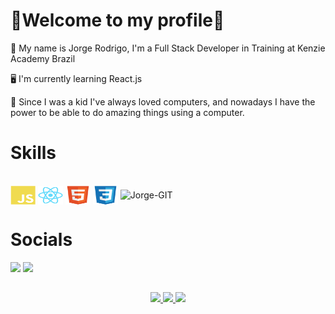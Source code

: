 # 🚀Welcome to my profile🚀
  
   💙 My name is Jorge Rodrigo, I'm a Full Stack Developer in Training at Kenzie Academy Brazil 
   
   🖥️ I'm currently learning React.js
   
   📖 Since I was a kid I've always loved computers, and nowadays I have the power to be able to do amazing things using a computer.
   
 # Skills
  <div style="display: inline_block"><br>
  <img align="center" alt="Jorge-Js" height="30" width="40" src="https://raw.githubusercontent.com/devicons/devicon/master/icons/javascript/javascript-plain.svg">
  <img align="center" alt="Jorge-React" height="30" width="40" src="https://raw.githubusercontent.com/devicons/devicon/master/icons/react/react-original.svg">
  <img align="center" alt="Jorge-HTML" height="30" width="40" src="https://raw.githubusercontent.com/devicons/devicon/master/icons/html5/html5-original.svg">
  <img align="center" alt="Jorge-CSS" height="30" width="40" src="https://raw.githubusercontent.com/devicons/devicon/master/icons/css3/css3-original.svg">
  <img align="center" alt="Jorge-GIT" height="30" width="40" src="https://cdn.jsdelivr.net/gh/devicons/devicon/icons/git/git-original.svg">
  </div>
   
   
 # Socials
   
   <div> 
        <a href="jorgerodrigo.monteiro19@gmail.com" target="_blank"><img src="https://img.shields.io/badge/Gmail-D14836?style=for-the-badge&logo=gmail&logoColor=white" target="_blank"></a>
  <a href="https://www.linkedin.com/in/jorge-rodrigo-monteiro-42b00b207/" target="_blank"><img src="https://img.shields.io/badge/LinkedIn-0077B5?style=for-the-badge&logo=linkedin&logoColor=white"></a>
   </div>
 
 
 ##
   
  <div align="center">
  <a href="https://github.com/Jorge-Rodrigo">
  <img height="180em" src="https://github-readme-stats.vercel.app/api?username=Jorge-Rodrigo&show_icons=true&theme=dark&include_all_commits=true&count_private=true"/>
  <img height="180em" src="https://github-readme-stats.vercel.app/api/top-langs/?username=Jorge-Rodrigo&layout=compact&langs_count=7&theme=dark"/>
  <img height="180em" src="https://github-readme-streak-stats.herokuapp.com/?user=Jorge-Rodrigo&theme=dark&hide_border=false"/>
  </div>
     

   
     


